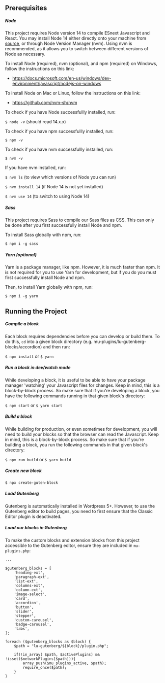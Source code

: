 ## Prerequisites

##### Node
This project requires Node version 14 to compile ESnext Javascript and React. You may install Node 14 either directly onto your machine from [source](https://nodejs.org/en/download/current/), or through Node Version Manager (nvm). Using nvm is recommended, as it allows you to switch between different versions of Node as necessary.

To install Node (required), nvm (optional), and npm (required) on Windows, follow the instructions on this link:
- https://docs.microsoft.com/en-us/windows/dev-environment/javascript/nodejs-on-windows

To install Node on Mac or Linux, follow the instructions on this link:
- https://github.com/nvm-sh/nvm

To check if you have Node successfullly installed, run:

`$ node -v` (should read 14.x.x)

To check if you have npm successfullly installed, run:

`$ npm -v`

To check if you have nvm successfullly installed, run:

`$ nvm -v`

If you have nvm installed, run:

`$ nvm ls` (to view which versions of Node you can run)

`$ nvm install 14` (if Node 14 is not yet installed)

`$ nvm use 14` (to switch to using Node 14)

##### Sass
This project requires Sass to compile our Sass files as CSS. This can only be done after you first successfully install Node and npm.

To install Sass globally with npm, run:

`$ npm i -g sass`

##### Yarn (optional)
Yarn is a package manager, like npm. However, it is much faster than npm. It is not required for you to use Yarn for development, but if you do you must first successfully install Node and npm.

Then, to install Yarn globally with npm, run:

`$ npm i -g yarn`

## Running the Project

##### Compile a block
Each block requires dependencies before you can develop or build them. To do this, `cd` into a given block directory (e.g. mu-plugins/lu-gutenberg-blocks/accordion) and then run:

`$ npm install` or `$ yarn`

##### Run a block in dev/watch mode
While developing a block, it is useful to be able to have your package manager 'watching' your Javascript files for changes. Keep in mind, this is a block-by-block process. So make sure that if you're developing a block, you have the following commands running in that given block's directory:

`$ npm start` or `$ yarn start`

##### Build a block
While building for production, or even sometimes for development, you will need to build your blocks so that the browser can read the Javascript. Keep in mind, this is a block-by-block process. So make sure that if you're building a block, you run the following commands in that given block's directory:

`$ npm run build` or `$ yarn build`

##### Create new block
`$ npx create-guten-block`

##### Load Gutenberg
Gutenberg is automatically installed in Wordpress 5+. However, to use the Gutenberg editor to build pages, you need to first ensure that the Classic Editor plugin is deactivated.

##### Load our blocks in Gutenberg
To make the custom blocks and extension blocks from this project accessible to the Gutenberg editor, ensure they are included in `mu-plugins.php`:
```
...

$gutenberg_blocks = [
    'heading-ext',
    'paragraph-ext',
    'list-ext',
    'columns-ext',
    'column-ext',
    'image-select',
    'card',
    'accordion',
    'button',
    'slider',
    'stepper',
    'custom-carousel',
    'badge-carousel',
    'tabs',
];

foreach ($gutenberg_blocks as $block) {
	$path = "lu-gutenberg/${block}/plugin.php";

	if(!in_array( $path, $activePlugins) && !isset($networkPlugins[$path])){
		array_push($mu_plugins_active, $path);
		require_once($path);
	}
}
```